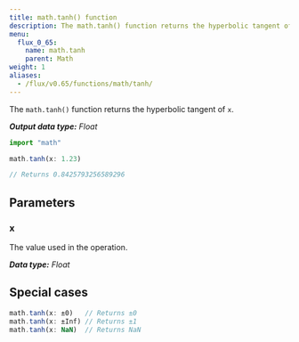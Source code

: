 ```yaml
---
title: math.tanh() function
description: The math.tanh() function returns the hyperbolic tangent of `x`.
menu:
  flux_0_65:
    name: math.tanh
    parent: Math
weight: 1
aliases:
  - /flux/v0.65/functions/math/tanh/
---
```


The `math.tanh()` function returns the hyperbolic tangent of `x`.

_**Output data type:** Float_

```js
import "math"

math.tanh(x: 1.23)

// Returns 0.8425793256589296
```

## Parameters

### x
The value used in the operation.

_**Data type:** Float_

## Special cases
```js
math.tanh(x: ±0)   // Returns ±0
math.tanh(x: ±Inf) // Returns ±1
math.tanh(x: NaN)  // Returns NaN
```
